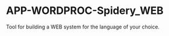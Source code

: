 APP-WORDPROC-Spidery_WEB
========================

Tool for building a WEB system for the language of your choice. 
